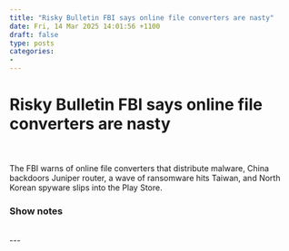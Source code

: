 ```yaml
---
title: "Risky Bulletin FBI says online file converters are nasty"
date: Fri, 14 Mar 2025 14:01:56 +1100
draft: false
type: posts
categories: 
- 
---
```

# Risky Bulletin FBI says online file converters are nasty

<br/>

<br/>
The FBI warns of online file converters that distribute malware, China backdoors Juniper router, a wave of ransomware hits Taiwan, and North Korean spyware slips into the Play Store.

### Show notes

<br/>
---
